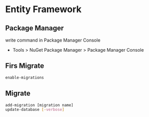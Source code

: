 # Entity Framework

## Package Manager

write command in Package Manager Console

* Tools > NuGet Package Manager > Package Manager Console

## Firs Migrate

```sh
enable-migrations
```

## Migrate

```sh
add-migration [migration name]
update-database [-verbose]
```